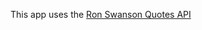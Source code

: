 This app uses the <a href="https://github.com/jamesseanwright/ron-swanson-quotes">Ron Swanson Quotes API</a><br>